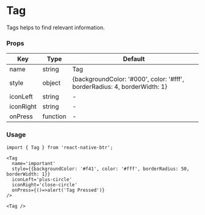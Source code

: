 # Tag

Tags helps to find relevant information.

### Props
Key | Type | Default
----|----|---
name | string | Tag 
style | object | {backgroundColor: '#000', color: '#fff', borderRadius: 4, borderWidth: 1} 
iconLeft | string | - 
iconRight | string | - 
onPress | function | - 

### Usage
```
import { Tag } from 'react-native-btr';

<Tag 
  name='important'
  style={{backgroundColor: '#f41', color: '#fff', borderRadius: 50, borderWidth: 1}}
  iconLeft='plus-circle'
  iconRight='close-circle'
  onPress={()=>alert('Tag Pressed')}
/>

<Tag />
``` 